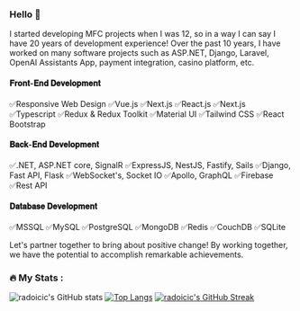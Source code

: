 ### Hello 👋

I started developing MFC projects when I was 12, so in a way I can say I have 20 years of development experience! Over the past 10 years, I have worked on many software projects such as ASP.NET, Django, Laravel, OpenAI Assistants App, payment integration, casino platform, etc.

#### 𝐅𝐫𝐨𝐧𝐭-𝐄𝐧𝐝 𝐃𝐞𝐯𝐞𝐥𝐨𝐩𝐦𝐞𝐧𝐭 
✅Responsive Web Design 
✅Vue.js 
✅Next.js 
✅React.js 
✅Next.js 
✅Typescript 
✅Redux & Redux Toolkit 
✅Material UI 
✅Tailwind CSS
✅React Bootstrap 

#### 𝐁𝐚𝐜𝐤-𝐄𝐧𝐝 𝐃𝐞𝐯𝐞𝐥𝐨𝐩𝐦𝐞𝐧𝐭
✅.NET, ASP.NET core, SignalR
✅ExpressJS, NestJS, Fastify, Sails 
✅Django, Fast API, Flask
✅WebSocket's, Socket IO 
✅Apollo, GraphQL 
✅Firebase 
✅Rest API 

#### 𝐃𝐚𝐭𝐚𝐛𝐚𝐬𝐞 𝐃𝐞𝐯𝐞𝐥𝐨𝐩𝐦𝐞𝐧𝐭 
✅MSSQL
✅MySQL 
✅PostgreSQL 
✅MongoDB 
✅Redis 
✅CouchDB 
✅SQLite 

Let's partner together to bring about positive change! By working together, we have the potential to accomplish remarkable achievements.

### :fire: My Stats :
![radoicic's GitHub stats](https://github-readme-stats.vercel.app/api?username=radoicic&show_icons=true&theme=radical)
 [![Top Langs](https://github-readme-stats.vercel.app/api/top-langs/?username=radoicic&layout=compact&theme=vision-friendly-dark)](https://github.com/radoicic/github-readme-stats)
  [![radoicic's GitHub Streak](http://github-readme-streak-stats.herokuapp.com?user=radoicic&theme=dark&background=000000)](https://git.io/streak-stats)
